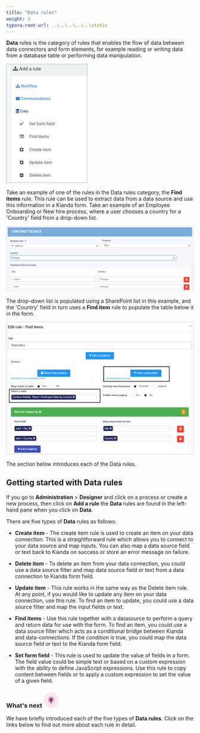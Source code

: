 ```yaml
---
title: "Data rules"
weight: 3
typora-root-url: ..\..\..\..\..\static
---
```


**Data** rules is the category of rules that enables the flow of data between data connectors and form elements, for example reading or writing data from a database table or performing data manipulation. 

![Data rules](/images/data-rules-all.jpg)

Take an example of one of the rules in the Data rules category, the **Find items** rule. This rule can be used to extract data from a data source and use this information in a Kianda form. Take an example of an Employee Onboarding or New hire process, where a user chooses a country for a 'Country' field from a drop-down list.

![Drop-down list Find items example](/images/find-items-example.jpg)

The drop-down list is populated using a SharePoint list in this example, and the 'Country' field in turn uses a **Find item** rule to populate the table below it in the form.

![Find items rule populating a table](/images/find-items-populate.jpg)

The section below introduces each of the Data rules.



## Getting started with Data rules ##

If you go to **Administration** > **Designer** and click on a process or create a new process, then click on **Add a rule** the **Data** rules are found in the left-hand pane when you click on **Data**.

There are five types of **Data** rules as follows:

- **Create item** - The create item rule is used to create an item on your data connection. This is a straightforward rule which allows you to connect to your data source and map inputs. You can also map a data source field or text back to Kianda on success or store an error message on failure.

- **Delete item** - To delete an item from your data connection, you could use a data source filter and map data source field or text from a data connection to Kianda form field.

- **Update item** -  This rule works in the same way as the Delete item rule. At any point, if you would like to update any item on your data connection, use this rule. To find an item to update, you could use a data source filter and map the input fields or text.

- **Find items** - Use this rule together with a datasource to perform a query and return data for use with the form. To find an item, you could use a data source filter which acts as a conditional bridge between Kianda and data-connections. If the condition is true, you could map the data source field or text to the Kianda form field.

- **Set form field** - This rule is used to update the value of fields in a form. The field value could be simple text or based on a custom expression with the ability to define JavaScript expressions. Use this rule to copy content between fields or to apply a custom expression to set the value of a given field. 

  

### What's next  ![Idea icon](/images/18.png) ###

We have briefly introduced each of the five types of **Data rules**. Click on the links below to find out more about each rule in detail. 

